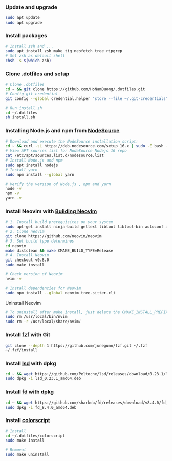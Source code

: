 ### Update and upgrade

```bash
sudo apt update
sudo apt upgrade
```

### Install packages

```bash
# Install zsh and ...
sudo apt install zsh make tig neofetch tree ripgrep
# Set zsh as default shell
chsh -s $(which zsh)
```

### Clone .dotfiles and setup

```bash
# Clone .dotfiles
cd ~ && git clone https://github.com/HoNamDuong/.dotfiles.git
# Config git credential
git config --global credential.helper "store --file ~/.git-credentials"

# Run install.sh
cd ~/.dotfiles
sh install.sh
```

### Installing Node.js and npm from [NodeSource](https://github.com/nodesource/distributions)

```bash
# Download and execute the NodeSource installation script:
cd ~ && curl -sL https://deb.nodesource.com/setup_16.x | sudo -E bash -
# View APT sources list for NodeSource Nodejs 16 repo
cat /etc/apt/sources.list.d/nodesource.list
# Install Node.js and npm
sudo apt install nodejs
# Install yarn
sudo npm install --global yarn

# Verify the version of Node.js , npm and yarn
node -v
npm -v
yarn -v
```

### Install Neovim with [Building Neovim](https://github.com/neovim/neovim/wiki/Building-Neovim)

```bash
# 1. Install build prerequisites on your system
sudo apt-get install ninja-build gettext libtool libtool-bin autoconf automake cmake g++ pkg-config unzip curl doxygen
# 2. Clone neovim
git clone https://github.com/neovim/neovim
# 3. Set build type determines
cd neovim
make distclean && make CMAKE_BUILD_TYPE=Release
# 4. Install Neovim
git checkout v0.8.0
sudo make install

# Check version of Neovim
nvim -v
```

```bash
# Install dependencies for Neovim
sudo npm install --global neovim tree-sitter-cli
```

Uninstall Neovim

```bash
# To uninstall after make install, just delete the CMAKE_INSTALL_PREFIX artifacts
sudo rm /usr/local/bin/nvim
sudo rm -r /usr/local/share/nvim/
```

### Install [fzf](https://github.com/junegunn/fzf) with Git

```bash
git clone --depth 1 https://github.com/junegunn/fzf.git ~/.fzf
~/.fzf/install
```

### Install [lsd](https://github.com/Peltoche/lsd) with dpkg

```bash
cd ~ && wget https://github.com/Peltoche/lsd/releases/download/0.23.1/lsd_0.23.1_amd64.deb
sudo dpkg -i lsd_0.23.1_amd64.deb
```

### Install [fd](https://github.com/sharkdp/fd) with dpkg

```bash
cd ~ && wget https://github.com/sharkdp/fd/releases/download/v8.4.0/fd_8.4.0_amd64.deb
sudo dpkg -i fd_8.4.0_amd64.deb
```

### Install [colorscript](./colorscript/README.md)

```bash
# Install
cd ~/.dotfiles/colorscript
sudo make install

# Removal
sudo make uninstall
```
